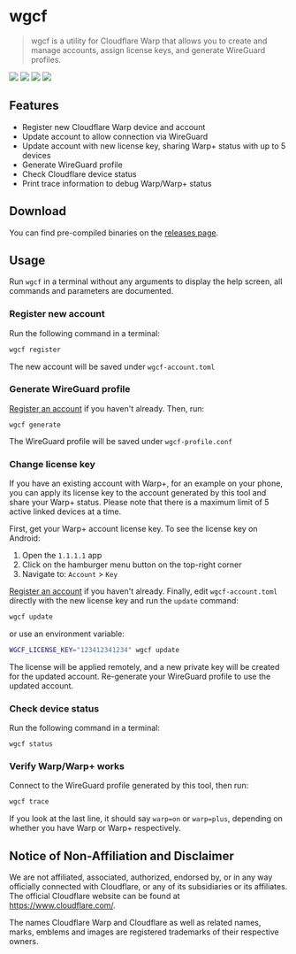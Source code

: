 # wgcf
> wgcf is a utility for Cloudflare Warp that allows you to create and 
> manage accounts, assign license keys, and generate WireGuard profiles. 

![](https://img.shields.io/drone/build/ViRb3/wgcf)
![](https://img.shields.io/github/issues/ViRb3/wgcf)
![](https://img.shields.io/github/downloads/ViRb3/wgcf/total)
![](https://img.shields.io/github/languages/code-size/ViRb3/wgcf)

## Features
- Register new Cloudflare Warp device and account
- Update account to allow connection via WireGuard
- Update account with new license key, sharing Warp+ status with up to 5 devices
- Generate WireGuard profile
- Check Cloudflare device status
- Print trace information to debug Warp/Warp+ status

## Download
You can find pre-compiled binaries on the [releases page](https://github.com/ViRb3/wgcf/releases).

## Usage
Run `wgcf` in a terminal without any arguments to display the help screen, all commands and parameters are documented.

### Register new account
Run the following command in a terminal:
```bash
wgcf register
```
The new account will be saved under `wgcf-account.toml`

### Generate WireGuard profile
[Register an account](#register-new-account) if you haven't already. Then, run:
```
wgcf generate
```
The WireGuard profile will be saved under `wgcf-profile.conf`

### Change license key
If you have an existing account with Warp+, for an example on your phone, you can apply its license key to the account generated by this tool and share your Warp+ status. Please note that there is a maximum limit of 5 active linked devices at a time. 

First, get your Warp+ account license key. To see the license key on Android:
1. Open the `1.1.1.1` app
2. Click on the hamburger menu button on the top-right corner
3. Navigate to: `Account` > `Key`

[Register an account](#register-new-account) if you haven't already. Finally, edit `wgcf-account.toml` directly with the new license key and run the `update` command:
```bash
wgcf update
```
or use an environment variable:
```bash
WGCF_LICENSE_KEY="123412341234" wgcf update
```
The license will be applied remotely, and a new private key will be created for the updated account. Re-generate your WireGuard profile to use the updated account.

### Check device status
Run the following command in a terminal:
```
wgcf status
```

### Verify Warp/Warp+ works
Connect to the WireGuard profile generated by this tool, then run:
```bash
wgcf trace
```
If you look at the last line, it should say `warp=on` or `warp=plus`, depending on whether you have Warp or Warp+ respectively.

## Notice of Non-Affiliation and Disclaimer
We are not affiliated, associated, authorized, endorsed by, or in any way officially connected with Cloudflare, or any of its subsidiaries or its affiliates. The official Cloudflare website can be found at https://www.cloudflare.com/.

The names Cloudflare Warp and Cloudflare as well as related names, marks, emblems and images are registered trademarks of their respective owners.
